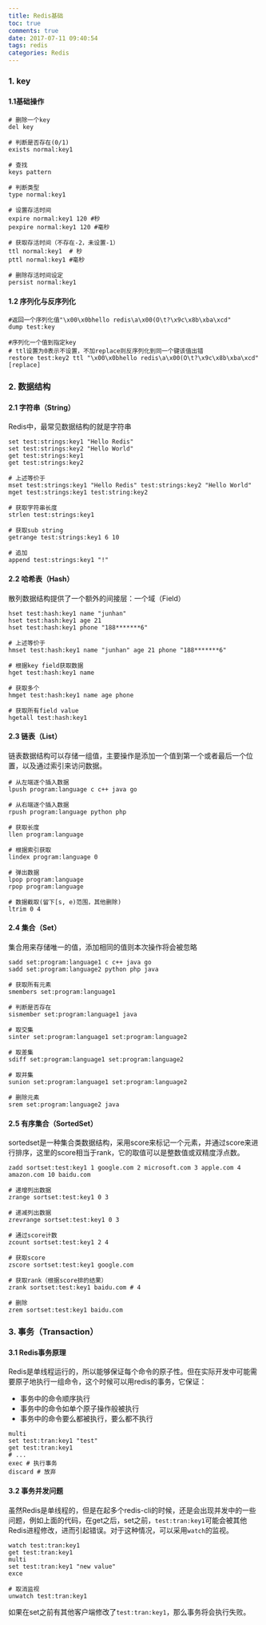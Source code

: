 ```yaml
---
title: Redis基础
toc: true
comments: true
date: 2017-07-11 09:40:54
tags: redis
categories: Redis
---
```




### 1. key

#### 1.1基础操作

<!--more-->

```
# 删除一个key
del key

# 判断是否存在(0/1)
exists normal:key1

# 查找
keys pattern

# 判断类型
type normal:key1

# 设置存活时间
expire normal:key1 120 #秒
pexpire normal:key1 120 #毫秒

# 获取存活时间（不存在-2，未设置-1）
ttl normal:key1  # 秒
pttl normal:key1 #毫秒

# 删除存活时间设定
persist normal:key1
```

#### 1.2 序列化与反序列化

```
#返回一个序列化值"\x00\x0bhello redis\a\x00(O\t?\x9c\x8b\xba\xcd"
dump test:key

#序列化一个值到指定key
# ttl设置为0表示不设置，不加replace则反序列化到同一个键该值出错
restore test:key2 ttl "\x00\x0bhello redis\a\x00(O\t?\x9c\x8b\xba\xcd" [replace]
```



### 2. 数据结构

#### 2.1 字符串（String）

Redis中，最常见数据结构的就是字符串

```
set test:strings:key1 "Hello Redis"
set test:strings:key2 "Hello World"
get test:strings:key1
get test:strings:key2

# 上述等价于
mset test:strings:key1 "Hello Redis" test:strings:key2 "Hello World"
mget test:strings:key1 test:string:key2

# 获取字符串长度
strlen test:strings:key1

# 获取sub string
getrange test:strings:key1 6 10

# 追加
append test:strings:key1 "!"
```

#### 2.2 哈希表（Hash）

散列数据结构提供了一个额外的间接层：一个域（Field）

```
hset test:hash:key1 name "junhan"
hset test:hash:key1 age 21
hset test:hash:key1 phone "188*******6"

# 上述等价于
hmset test:hash:key1 name "junhan" age 21 phone "188*******6"

# 根据key field获取数据
hget test:hash:key1 name

# 获取多个
hmget test:hash:key1 name age phone

# 获取所有field value
hgetall test:hash:key1
```

#### 2.3 链表（List）

链表数据结构可以存储一组值，主要操作是添加一个值到第一个或者最后一个位置，以及通过索引来访问数据。

```
# 从左端逐个插入数据
lpush program:language c c++ java go

# 从右端逐个插入数据
rpush program:language python php

# 获取长度
llen program:language

# 根据索引获取
lindex program:language 0

# 弹出数据
lpop program:language
rpop program:language

# 数据截取(留下[s, e)范围，其他删除)
ltrim 0 4
```

#### 2.4 集合（Set）

集合用来存储唯一的值，添加相同的值则本次操作将会被忽略

```
sadd set:program:language1 c c++ java go
sadd set:program:language2 python php java

# 获取所有元素
smembers set:program:language1

# 判断是否存在
sismember set:program:language1 java

# 取交集
sinter set:program:language1 set:program:language2

# 取差集
sdiff set:program:language1 set:program:language2

# 取并集
sunion set:program:language1 set:program:language2

# 删除元素
srem set:program:language2 java
```

#### 2.5 有序集合（SortedSet）

sortedset是一种集合类数据结构，采用score来标记一个元素，并通过score来进行排序，这里的score相当于rank，它的取值可以是整数值或双精度浮点数。

```
zadd sortset:test:key1 1 google.com 2 microsoft.com 3 apple.com 4 amazon.com 10 baidu.com

# 递增列出数据
zrange sortset:test:key1 0 3

# 递减列出数据
zrevrange sortset:test:key1 0 3

# 通过score计数
zcount sortset:test:key1 2 4

# 获取score
zscore sortset:test:key1 google.com

# 获取rank（根据score排的结果）
zrank sortset:test:key1 baidu.com # 4

# 删除
zrem sortset:test:key1 baidu.com
```



### 3. 事务（Transaction）

#### 3.1 Redis事务原理

Redis是单线程运行的，所以能够保证每个命令的原子性。但在实际开发中可能需要原子地执行一组命令，这个时候可以用redis的事务，它保证：

- 事务中的命令顺序执行
- 事务中的命令如单个原子操作般被执行
- 事务中的命令要么都被执行，要么都不执行

```
multi
set test:tran:key1 "test"
get test:tran:key1
# ...
exec # 执行事务
discard # 放弃
```

#### 3.2 事务并发问题

虽然Redis是单线程的，但是在起多个redis-cli的时候，还是会出现并发中的一些问题，例如上面的代码，在get之后，set之前，`test:tran:key1`可能会被其他Redis进程修改，进而引起错误。对于这种情况，可以采用`watch`的监视。

```
watch test:tran:key1
get test:tran:key1
multi
set test:tran:key1 "new value"
exce

# 取消监视
unwatch test:tran:key1
```

如果在set之前有其他客户端修改了`test:tran:key1`，那么事务将会执行失败。
